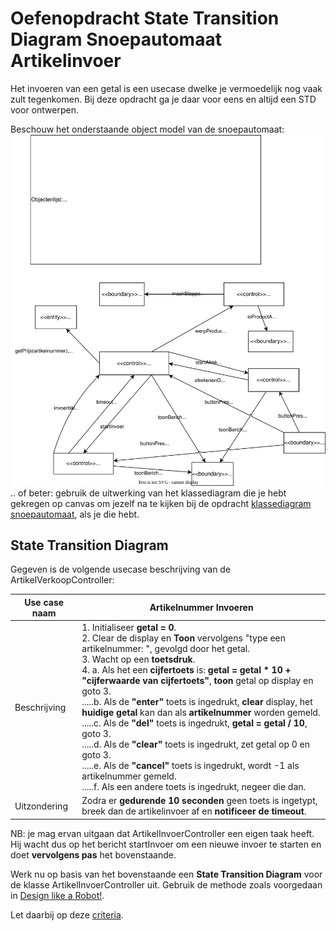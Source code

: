 # Oefenopdracht State Transition Diagram Snoepautomaat Artikelinvoer

Het invoeren van een getal is een usecase dwelke je vermoedelijk nog vaak zult tegenkomen. Bij deze opdracht ga je daar voor eens en altijd een STD voor ontwerpen.

Beschouw het onderstaande object model van de snoepautomaat:
![ObjectModel SnoepAutomaat](./om-snoepautomaat.svg)
.. of beter: gebruik de uitwerking van het klassediagram die je hebt gekregen op canvas om jezelf na te kijken bij de opdracht [klassediagram snoepautomaat](../klassediagram-snoepautomaat/klassediagram-snoepautomaat.md), als je die hebt.

## State Transition Diagram

Gegeven is de volgende usecase beschrijving van de ArtikelVerkoopController:

|Use case naam| Artikelnummer Invoeren|
|---|---|
|Beschrijving|1. Initialiseer **getal = 0**.<br> 2. Clear de display en **Toon** vervolgens "type een artikelnummer: ", gevolgd door het getal.<br> 3. Wacht op een **toetsdruk**.<br> 4. a. Als het een **cijfertoets** is: **getal = getal * 10 + "cijferwaarde van cijfertoets"**, **toon** getal op display en goto 3.<br>.....b. Als de **"enter"** toets is ingedrukt, **clear** display, het **huidige getal** kan dan als **artikelnummer** worden gemeld.<br> .....c. Als de **"del"** toets is ingedrukt, **getal = getal / 10**, goto 3.<br> .....d. Als de **"clear"** toets is ingedrukt, zet getal op 0 en goto 3.<br> .....e. Als de **"cancel"** toets is ingedrukt, wordt -1 als artikelnummer gemeld.<br> .....f. Als een andere toets is ingedrukt, negeer die dan. |
|Uitzondering| Zodra er **gedurende 10 seconden** geen toets is ingetypt, breek dan de artikelinvoer af en **notificeer de timeout**.

NB: je mag ervan uitgaan dat ArtikelInvoerController een eigen taak heeft. Hij wacht dus op het bericht startInvoer om een nieuwe invoer te starten en doet **vervolgens pas** het bovenstaande.

Werk nu op basis van het bovenstaande een **State Transition Diagram** voor de klasse ArtikelInvoerController uit. Gebruik de methode zoals voorgedaan in [Design like a Robot!](../../../../onderwijsmateriaal/readers/Design%20Like%20a%20Robot!.pdf). 

Let daarbij op deze [criteria](../../../../leerdoelen/portfolio-items/state-transition-diagram.md).


